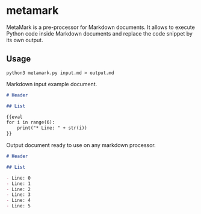 # metamark

MetaMark is a pre-processor for Markdown documents. It allows to execute Python code inside Markdown documents and replace the code snippet by its own output.

## Usage

```shell
python3 metamark.py input.md > output.md
```

Markdown input example document.

```markdown
# Header

## List

{{eval
for i in range(6):
    print("* Line: " + str(i))
}}
```

Output document ready to use on any markdown processor.

```markdown
# Header

## List

- Line: 0
- Line: 1
- Line: 2
- Line: 3
- Line: 4
- Line: 5
```
